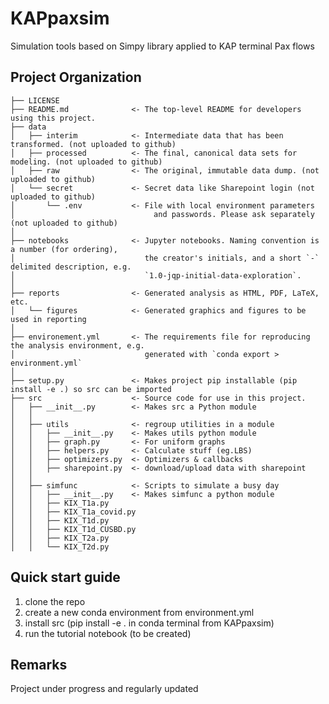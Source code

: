 KAPpaxsim
==============================

Simulation tools based on Simpy library applied to KAP terminal Pax flows

Project Organization
------------

    ├── LICENSE
    ├── README.md              <- The top-level README for developers using this project.
    ├── data
    │   ├── interim            <- Intermediate data that has been transformed. (not uploaded to github) 
    │   ├── processed          <- The final, canonical data sets for modeling. (not uploaded to github) 
    │   ├── raw                <- The original, immutable data dump. (not uploaded to github) 
    │   └── secret             <- Secret data like Sharepoint login (not uploaded to github) 
    │       └── .env           <- File with local environment parameters
    │                               and passwords. Please ask separately (not uploaded to github) 
    │
    ├── notebooks              <- Jupyter notebooks. Naming convention is a number (for ordering),
    │                             the creator's initials, and a short `-` delimited description, e.g.
    │                             `1.0-jqp-initial-data-exploration`.
    │
    ├── reports                <- Generated analysis as HTML, PDF, LaTeX, etc.
    │   └── figures            <- Generated graphics and figures to be used in reporting
    │
    ├── environement.yml       <- The requirements file for reproducing the analysis environment, e.g.
    │                             generated with `conda export > environment.yml`
    │
    ├── setup.py               <- Makes project pip installable (pip install -e .) so src can be imported
    ├── src                    <- Source code for use in this project.
    │   ├── __init__.py        <- Makes src a Python module
    │   │
    │   ├── utils              <- regroup utilities in a module  
    │   │   ├── __init__.py    <- Makes utils python module
    │   │   ├── graph.py       <- For uniform graphs
    │   │   ├── helpers.py     <- Calculate stuff (eg.LBS)
    │   │   ├── optimizers.py  <- Optimizers & callbacks
    │   │   ├── sharepoint.py  <- download/upload data with sharepoint
    │   │
    │   ├── simfunc            <- Scripts to simulate a busy day
    │   │   ├── __init__.py    <- Makes simfunc a python module
    │   │   ├── KIX_T1a.py
    │   │   ├── KIX_T1a_covid.py
    │   │   ├── KIX_T1d.py
    │   │   ├── KIX_T1d_CUSBD.py
    │   │   ├── KIX_T2a.py
    │   │   └── KIX_T2d.py

Quick start guide
------------

1. clone the repo
2. create a new conda environment from environment.yml
3. install src (pip install -e . in conda terminal from KAPpaxsim)
4. run the tutorial notebook (to be created)

Remarks
------------

Project under progress and regularly updated
